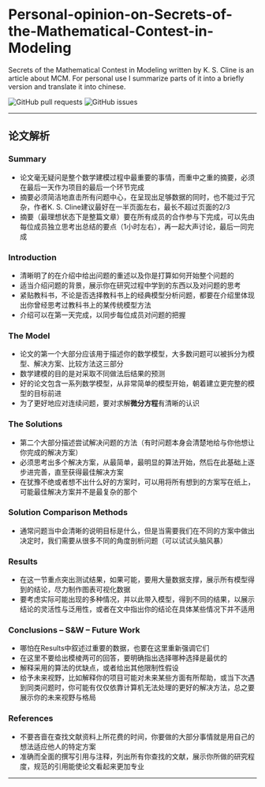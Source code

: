 # Personal-opinion-on-Secrets-of-the-Mathematical-Contest-in-Modeling

Secrets of the Mathematical Contest in Modeling written by K. S. Cline is an article about MCM. For personal use I summarize parts of it into a  briefly version and translate it into chinese.

![GitHub pull requests](https://img.shields.io/github/issues-pr/zzr2311559/Personal-opinion-on-Secrets-of-the-Mathematical-Contest-in-Modeling)
![GitHub issues](https://img.shields.io/github/issues/zzr2311559/Personal-opinion-on-Secrets-of-the-Mathematical-Contest-in-Modeling)

---

## 论文解析

### Summary
 
 - 论文毫无疑问是整个数学建模过程中最重要的事情，而重中之重的摘要，必须在最后一天作为项目的最后一个环节完成
 - 摘要必须简洁地直击所有问题中心，在呈现出足够数据的同时，也不能过于冗杂，作者K. S. Cline建议最好在一半页面左右，最长不超过页面的2/3
 - 摘要（最理想状态下是整篇文章）要在所有成员的合作参与下完成，可以先由每位成员独立思考出总结的要点（1小时左右），再一起大声讨论，最后一同完成

### Introduction

 - 清晰明了的在介绍中给出问题的重述以及你是打算如何开始整个问题的
 - 适当介绍问题的背景，展示你在研究过程中学到的东西以及对问题的思考
 - 紧贴教科书，不论是否选择教科书上的经典模型分析问题，都要在介绍里体现出你曾经思考过教科书上的某传统模型方法
 - 介绍可以在第一天完成，以同步每位成员对问题的把握

### The Model

 - 论文的第一个大部分应该用于描述你的数学模型，大多数问题可以被拆分为模型、解决方案、比较方法这三部分
 - 数学建模的目的是对采取不同做法后结果的预测
 - 好的论文包含一系列数学模型，从非常简单的模型开始，朝着建立更完整的模型的目标前进
 - 为了更好地应对连续问题，要对求解**微分方程**有清晰的认识

### The Solutions

 - 第二个大部分描述尝试解决问题的方法（有时问题本身会清楚地给与你他想让你完成的解决方案）
 - 必须思考出多个解决方案，从最简单，最明显的算法开始，然后在此基础上逐步进完善，直至获得最佳解决方案
 - 在犹豫不绝或者想不出什么好的方案时，可以用将所有想到的方案写在纸上，可能最佳解决方案并不是最复杂的那个

### Solution Comparison Methods

 - 通常问题当中会清晰的说明目标是什么，但是当需要我们在不同的方案中做出决定时，我们需要从很多不同的角度剖析问题（可以试试头脑风暴）

### Results

 - 在这一节重点突出测试结果，如果可能，要用大量数据支撑，展示所有模型得到的结论，尽力制作图表可视化数据
 - 要考虑实际可能出现的多种情况，并以此带入模型，得到不同的结果，以展示结论的灵活性与泛用性，或者在文中指出你的结论在具体某些情况下并不适用

### Conclusions – S&W – Future Work

 - 哪怕在Results中叙述过重要的数据，也要在这里重新强调它们
 - 在这里不要给出模棱两可的回答，要明确指出选择哪种选择是最优的
 - 解释采用的算法的优缺点，或者给出其他限制性假设
 - 给予未来视野，比如解释你的项目可能对未来某些方面有所帮助，或当下次遇到同类问题时，你可能有仅仅依靠计算机无法处理的更好的解决方法，总之要展示你的未来视野与格局

### References

 - 不要吝啬在查找文献资料上所花费的时间，你要做的大部分事情就是用自己的想法适应他人的特定方案
 - 准确而全面的撰写引用与注释，列出所有你查找的文献，展示你所做的研究程度，规范的引用能使论文看起来更加专业
 ---
